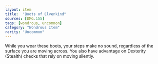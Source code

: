 ```yaml
---
layout: item
title:  "Boots of Elvenkind"
sources: [DMG.155]
tags: [wondrous, uncommon]
category: "Wondrous Item"
rarity: "Uncommon"
---
```


While you wear these boots, your steps make no sound, regardless of the surface you are moving across. You also have advantage on Dexterity (Stealth) checks that rely on moving silently.